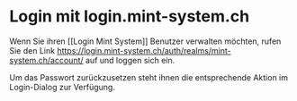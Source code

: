 # Login mit login.mint-system.ch

Wenn Sie ihren [[Login Mint System]] Benutzer verwalten möchten, rufen Sie den Link <https://login.mint-system.ch/auth/realms/mint-system.ch/account/> auf und loggen sich ein. 

Um das Passwort zurückzusetzen steht ihnen die entsprechende Aktion im Login-Dialog zur Verfügung.
